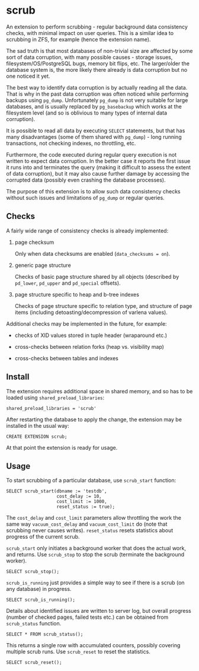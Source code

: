 scrub
=====

An extension to perform scrubbing - regular background data consistency
checks, with minimal impact on user queries. This is a similar idea to
scrubbing in ZFS, for example (hence the extension name).

The sad truth is that most databases of non-trivial size are affected by
some sort of data corruption, with many possible causes - storage issues,
filesystem/OS/PostgreSQL bugs, memory bit flips, etc. The larger/older
the database system is, the more likely there already is data corruption
but no one noticed it yet.

The best way to identify data corruption is by actually reading all the
data. That is why in the past data corruption was often noticed while
performing backups using `pg_dump`. Unfortunately `pg_dump` is not very
suitable for large databases, and is usually replaced by `pg_basebackup`
which works at the filesystem level (and so is oblivious to many types
of internal data corruption).

It is possible to read all data by executing `SELECT` statements, but
that has many disadvantages (some of them shared with `pg_dump`) - long
running transactions, not checking indexes, no throttling, etc.

Furthermore, the code executed during regular query execution is not
written to expect data corruption. In the better case it reports the
first issue it runs into and terminates the query (making it difficult
to assess the extent of data corruption), but it may also cause further
damage by accessing the corrupted data (possibly even crashing the
database processes).

The purpose of this extension is to allow such data consistency checks
without such issues and limitations of `pg_dump` or regular queries.


Checks
------

A fairly wide range of consistency checks is already implemented:

1. page checksum

   Only when data checksums are enabled (`data_checksums = on`).

2. generic page structure

   Checks of basic page structure shared by all objects (described by
   `pd_lower`, `pd_upper` and `pd_special` offsets).

3. page structure specific to heap and b-tree indexes

   Checks of page structure specific to relation type, and structure of
   page items (including detoasting/decompression of varlena values).

Additional checks may be implemented in the future, for example:

* checks of XID values stored in tuple header (wraparound etc.)

* cross-checks between relation forks (heap vs. visibility map)

* cross-checks between tables and indexes


Install
-------

The extension requires additional space in shared memory, and so has to
be loaded using `shared_preload_libraries`:

    shared_preload_libraries = 'scrub'

After restarting the database to apply the change, the extension may be
installed in the usual way:

    CREATE EXTENSION scrub;

At that point the extension is ready for usage.


Usage
-----

To start scrubbing of a particular database, use `scrub_start` function:

    SELECT scrub_start(dbname := 'testdb',
                       cost_delay := 10,
                       cost_limit := 1000,
                       reset_status := true);

The `cost_delay` and `cost_limit` parameters allow throttling the work
the same way `vacuum_cost_delay` and `vacuum_cost_limit` do (note that
scrubbing never causes writes). `reset_status` resets statistics about
progress of the current scrub.

`scrub_start` only initiates a background worker that does the actual
work, and returns. Use `scrub_stop` to stop the scrub (terminate the
background worker).

    SELECT scrub_stop();

`scrub_is_running` just provides a simple way to see if there is a scrub
(on any database) in progress.

    SELECT scrub_is_running();

Details about identified issues are written to server log, but overall
progress (number of checked pages, failed tests etc.) can be obtained
from `scrub_status` function.

    SELECT * FROM scrub_status();

This returns a single row with accumulated counters, possibly covering
multiple scrub runs. Use `scrub_reset` to reset the statistics.

    SELECT scrub_reset();
